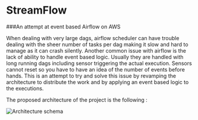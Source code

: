 # StreamFlow
###An attempt at event based Airflow on AWS



When dealing with very large dags, airflow scheduler can have trouble dealing with the sheer number of tasks per dag making it slow and hard to manage as it can crash silently.
Another common issue with airflow is the lack of ability to handle event based logic. Usually they are handled with long running dags including sensor triggering the actual execution. Sensors cannot reset so you have to have an idea of the number of events before hands.
This is an attempt to try and solve this issue by revamping the architecture to distribute the work and by applying an event based logic to the executions.

The proposed architecture of the project is the following :

![Architecture schema](https://docs.google.com/drawings/d/e/2PACX-1vQddQMn67sqX9lrnsMMiv5_492TXWmeqEhl_axmJ0bv_haQnsv3zKkJuVjb2p1M-vXt1_-QhKa1_UiC/pub?w=960&amp;h=720)
